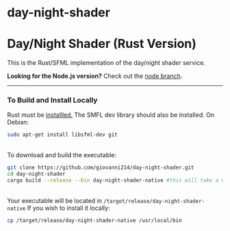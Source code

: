 # day-night-shader

# Day/Night Shader (Rust Version)

This is the Rust/SFML implementation of the day/night shader service.

**Looking for the Node.js version?** Check out the [node branch](https://github.com/giovanni214/day-night-shader/tree/node-day-night-shader).

---

### To Build and Install Locally
Rust must be [installled.](https://www.rust-lang.org/tools/install)
The SMFL dev library should also be installed. On Debian:
```bash
sudo apt-get install libsfml-dev git
```

\
To download and build the executable:
```bash
git clone https://github.com/giovanni214/day-night-shader.git
cd day-night-shader
cargo build --release --bin day-night-shader-native #this will take a while
```

\
Your executable will be located in `/target/release/day-night-shader-native`
If you wish to install it locally:
```bash
cp /target/release/day-night-shader-native /usr/local/bin
```

